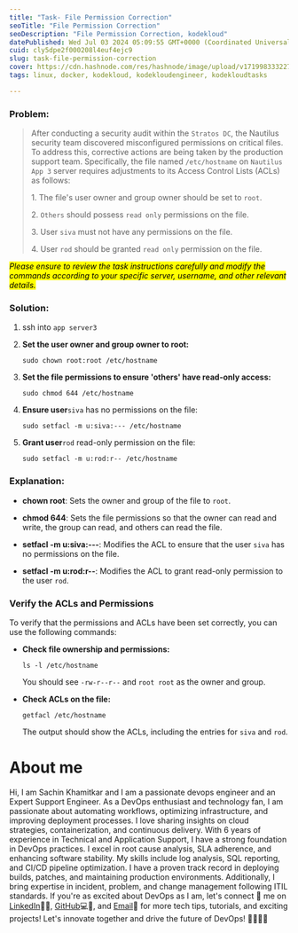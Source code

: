 ```yaml
---
title: "Task- File Permission Correction"
seoTitle: "File Permission Correction"
seoDescription: "File Permission Correction, kodekloud"
datePublished: Wed Jul 03 2024 05:09:55 GMT+0000 (Coordinated Universal Time)
cuid: cly5dpe2f000208l4euf4ejc9
slug: task-file-permission-correction
cover: https://cdn.hashnode.com/res/hashnode/image/upload/v1719983332271/95ad66a7-cdfd-4125-bb0d-a602a7ba8fbf.png
tags: linux, docker, kodekloud, kodekloudengineer, kodekloudtasks

---
```


### Problem:

> After conducting a security audit within the `Stratos DC`, the Nautilus security team discovered misconfigured permissions on critical files. To address this, corrective actions are being taken by the production support team. Specifically, the file named `/etc/hostname` on `Nautilus App 3` server requires adjustments to its Access Control Lists (ACLs) as follows:
> 
> 1\. The file's user owner and group owner should be set to `root`.
> 
> 2\. `Others` should possess `read only` permissions on the file.
> 
> 3\. User `siva` must not have any permissions on the file.
> 
> 4\. User `rod` should be granted `read only` permission on the file.

*<mark>Please ensure to review the task instructions carefully and modify the commands according to your specific server, username, and other relevant details.</mark>*

### Solution:

1. ssh into `app server3`
    
2. **Set the user owner and group owner to root:**
    
    ```plaintext
    sudo chown root:root /etc/hostname
    ```
    
3. **Set the file permissions to ensure 'others' have read-only access:**
    
    ```plaintext
    sudo chmod 644 /etc/hostname
    ```
    
4. **Ensure user**`siva` has no permissions on the file:
    
    ```plaintext
    sudo setfacl -m u:siva:--- /etc/hostname
    ```
    
5. **Grant user**`rod` read-only permission on the file:
    
    ```plaintext
    sudo setfacl -m u:rod:r-- /etc/hostname
    ```
    

### Explanation:

* **chown root**: Sets the owner and group of the file to `root`.
    
* **chmod 644**: Sets the file permissions so that the owner can read and write, the group can read, and others can read the file.
    
* **setfacl -m u:siva:---**: Modifies the ACL to ensure that the user `siva` has no permissions on the file.
    
* **setfacl -m u:rod:r--**: Modifies the ACL to grant read-only permission to the user `rod`.
    

### Verify the ACLs and Permissions

To verify that the permissions and ACLs have been set correctly, you can use the following commands:

* **Check file ownership and permissions:**
    
    ```plaintext
    ls -l /etc/hostname
    ```
    
    You should see `-rw-r--r--` and `root root` as the owner and group.
    
* **Check ACLs on the file:**
    
    ```plaintext
    getfacl /etc/hostname
    ```
    
    The output should show the ACLs, including the entries for `siva` and `rod`.
    

# About me

Hi, I am Sachin Khamitkar and I am a passionate devops engineer and an Expert Support Engineer. As a DevOps enthusiast and technology fan, I am passionate about automating workflows, optimizing infrastructure, and improving deployment processes. I love sharing insights on cloud strategies, containerization, and continuous delivery. With 6 years of experience in Technical and Application Support, I have a strong foundation in DevOps practices. I excel in root cause analysis, SLA adherence, and enhancing software stability. My skills include log analysis, SQL reporting, and CI/CD pipeline optimization. I have a proven track record in deploying builds, patches, and maintaining production environments. Additionally, I bring expertise in incident, problem, and change management following ITIL standards. If you're as excited about DevOps as I am, let's connect 🌟 me on [LinkedIn](https://www.linkedin.com/in/sachin-khamitkar)🔗💼, [GitHub](https://github.com/sachin-2-github)💻🔗, and [Email](mailto:sachin.bmp@gmail.com)📧 for more tech tips, tutorials, and exciting projects! Let's innovate together and drive the future of DevOps! 🚀👩‍💻💡
